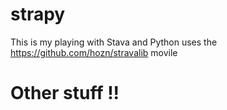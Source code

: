 # strapy

This is my playing with Stava and Python
uses the https://github.com/hozn/stravalib movile

# Other stuff !!
